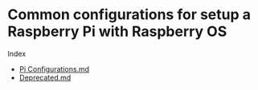 # Common configurations for setup a Raspberry Pi with Raspberry OS

Index

- [Pi Configurations.md](https://gist.github.com/vincios/b2995fd40194b64ed8bc6aa850c5b3fb#file-pi-configurations-1-general-setup-md)
- [Deprecated.md](https://gist.github.com/vincios/b2995fd40194b64ed8bc6aa850c5b3fb#file-pi-configurations-99-deprecated-md)